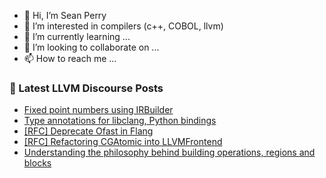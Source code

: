 - 👋 Hi, I’m Sean Perry
- 👀 I’m interested in compilers (c++, COBOL, llvm)
- 🌱 I’m currently learning ...
- 💞️ I’m looking to collaborate on ...
- 📫 How to reach me ...

<!---
s66perry/s66perry is a ✨ special ✨ repository because its `README.md` (this file) appears on your GitHub profile.
You can click the Preview link to take a look at your changes.
--->
### 📕 Latest LLVM Discourse Posts

<!-- DISCOURSE-LLVM:START -->
- [Fixed point numbers using IRBuilder](https://discourse.llvm.org/t/fixed-point-numbers-using-irbuilder/80263#post_1)
- [Type annotations for libclang, Python bindings](https://discourse.llvm.org/t/type-annotations-for-libclang-python-bindings/70644#post_18)
- [[RFC] Deprecate Ofast in Flang](https://discourse.llvm.org/t/rfc-deprecate-ofast-in-flang/80243#post_2)
- [[RFC] Refactoring CGAtomic into LLVMFrontend](https://discourse.llvm.org/t/rfc-refactoring-cgatomic-into-llvmfrontend/80168#post_6)
- [Understanding the philosophy behind building operations, regions and blocks](https://discourse.llvm.org/t/understanding-the-philosophy-behind-building-operations-regions-and-blocks/80215#post_3)
<!-- DISCOURSE-LLVM:END -->
